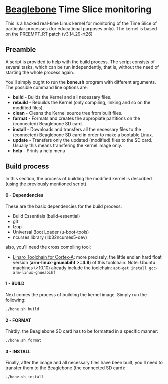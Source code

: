 # [Beaglebone](http://beagleboard.org/bone) Time Slice monitoring

This is a hacked real-time Linux kernel for monitoring of the Time Slice of particular 
processes (for educational purposes only). The kernel is based on the PREEMPT_RT patch (v3.14.29-rt26)

## Preamble

A script is provided to help with the build process. The script consists of several tasks,
which can be run independently, that is, without the need of starting the whole process again. 

You'll simply ought to run the **bone.sh** program with different arguments. 
The possible command line options are:

- **build** - Builds the Kernel and all necessary files.
- **rebuild** - Rebuilds the Kernel (only compiling, linking and so on the modified files).
- **clean** - Cleans the Kernel source tree from built files.
- **format** - Formats and creates the appropiate partitions on the (connected) Beaglebone SD card.
- **install** - Downloads and transfers all the necessary files to the (connected) Beaglebone SD card
in order to make a bootable Linux.
- **update** - Transfers only the updated (modified) files to the SD card. Usually this means
transfering the kernel image only.
- **help** - Prints a help menu

## Build process

In this section, the process of building the modified kernel is described (using the previously mentioned script).

#### 0 - Dependencies

These are the basic dependencies for the build process:

- Build Essentials (build-essential)
- git
- lzop
- Universal Boot Loader (u-boot-tools)
- ncurses library (lib32ncurses5-dev)

also, you'll need the cross compiling tool:

- [Linaro Toolchain for Cortex-A](https://wiki.linaro.org/WorkingGroups/ToolChain): more precisely, the little endian hard float version (**arm-linux-gnueabihf >=4.8**) of this toolchain. Note: Ubuntu machines (>10.10) already include the toolchain: ```apt-get install gcc-arm-linux-gnueabihf```

#### 1 - BUILD

Next comes the process of building the kernel image. Simply run the following:

```
./bone.sh build
```
#### 2 - FORMAT

Thirdly, the Beaglebone SD card has to be formatted in a specific manner:

```
./bone.sh format
```


#### 3 - INSTALL

Finally, after the image and all necessary files have been built, you'll need to transfer them to the Beaglebone (the connected SD card):

```
./bone.sh install
```
